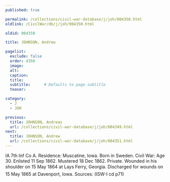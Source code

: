 ```yaml
---
published: true

permalink: /collections/civil-war-database/j/joh/004350.html
oldlink: /CivilWar/db/j/joh/004350.html

oldid: 004350

title: JOHNSON, Andrew

pagelist:
  exclude: false
  order: 4350
  image: 
  alt:
  caption:
  title:
  subtitle:      # Defaults to page subtitle
  teaser:

category: 
  - J 
  - JOH

previous:
  title: JOHNSON, Andreas
  url: /collections/civil-war-database/j/joh/004349.html  
next:
  title: JOHNSON, Andrew
  url: /collections/civil-war-database/j/joh/004351.html   
---
```

IA 7th Inf Co A. Residence: Muscatine, Iowa. Born in Sweden. Civil War: Age 30. Enlisted 11 Sep 1862. Mustered 18 Dec 1862. Private. Wounded in his shoulder on 15 May 1864 at Lay&#146;s Ferry, Georgia. Discharged for wounds on 15 May 1865 at Davenport, Iowa. Sources: (ISW-I cd p71)